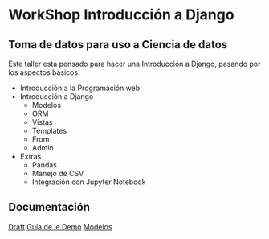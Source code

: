 # WorkShop Introducción a Django

## Toma de datos para uso a Ciencia de datos

Este taller esta  pensado para hacer una Introducción a Django, pasando por los aspectos básicos.

- Introducción a la Programación web
- Introducción a Django
  - Modelos
  - ORM
  - Vistas
  - Templates
  - From
  - Admin
- Extras
  - Pandas
  - Manejo de CSV
  - Integración con Jupyter Notebook

## Documentación

[Draft](doc/draft.md)
[Guía de le Demo](doc/guia.md)
[Modelos](doc/modelos.md)

